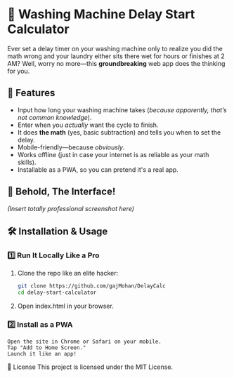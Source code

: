 # 🧼 Washing Machine Delay Start Calculator

Ever set a delay timer on your washing machine only to realize you did the math wrong and your laundry either sits there wet for hours or finishes at 2 AM? Well, worry no more—this **groundbreaking** web app does the thinking for you. 

## 🚀 Features
- Input how long your washing machine takes (*because apparently, that’s not common knowledge*).
- Enter when you *actually* want the cycle to finish.
- It does **the math** (yes, basic subtraction) and tells you when to set the delay.
- Mobile-friendly—because *obviously*.
- Works offline (just in case your internet is as reliable as your math skills).
- Installable as a PWA, so you can pretend it's a real app.

## 📸 Behold, The Interface!
*(Insert totally professional screenshot here)*

## 🛠 Installation & Usage
### 1️⃣ Run It Locally Like a Pro
1. Clone the repo like an elite hacker:
    ```sh
    git clone https://github.com/gajMohan/DelayCalc
    cd delay-start-calculator
    ```

2. Open index.html in your browser.

### 2️⃣ Install as a PWA
    Open the site in Chrome or Safari on your mobile.
    Tap "Add to Home Screen."
    Launch it like an app!

📝 License
This project is licensed under the MIT License.
